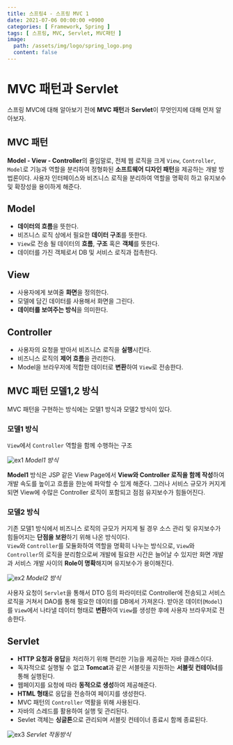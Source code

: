 ```yaml
---
title: 스프링4 - 스프링 MVC 1
date: 2021-07-06 00:00:00 +0900
categories: [ Framework, Spring ]
tags: [ 스프링, MVC, Servlet, MVC패턴 ]
image:
  path: /assets/img/logo/spring_logo.png
  content: false
---
```


# MVC 패턴과 Servlet

스프링 MVC에 대해 알아보기 전에 **MVC 패턴**과 **Servlet**이 무엇인지에 대해 먼저 알아보자.

## MVC 패턴

**Model - View - Controller**의 줄임말로, 전체 웹 로직을 크게 `View`, `Controller`, `Model`로 기능과 역할을 분리하여 정형화된 **소프트웨어 디자인 패턴**을 제공하는
개발 방법론이다.
사용자 인터페이스와 비즈니스 로직을 분리하여 역할을 명확히 하고 유지보수 및 확장성을 용이하게 해준다.

## Model

- **데이터의 흐름**을 뜻한다.
- 비즈니스 로직 상에서 필요한 **데이터 구조**를 뜻한다.
- `View`로 전송 될 데이터의 **흐름**, **구조** 혹은 **객체**를 뜻한다.
- 데이터를 가진 객체로서 DB 및 서비스 로직과 접촉한다.

## View

- 사용자에게 보여줄 **화면**을 정의한다.
- 모델에 담긴 데이터를 사용해서 화면을 그린다.
- **데이터를 보여주는 방식**을 의미한다.

## Controller

- 사용자의 요청을 받아서 비즈니스 로직을 **실행**시킨다.
- 비즈니스 로직의 **제어 흐름**을 관리한다.
- Model을 브라우저에 적합한 데이터로 **변환**하여 `View`로 전송한다.

## MVC 패턴 모델1,2 방식

MVC 패턴을 구현하는 방식에는 모델1 방식과 모델2 방식이 있다.

### 모델1 방식

`View`에서 `Controller` 역할을 함께 수행하는 구조

![ex1](https://img1.daumcdn.net/thumb/R1280x0/?scode=mtistory2&fname=https%3A%2F%2Fblog.kakaocdn.net%2Fdn%2Fuyw0q%2Fbtq8TSfNoRE%2FR5pbLqN3FohyzO9fZEfvBk%2Fimg.png)
_Model1 방식_

**Model1** 방식은 JSP 같은 View Page에서 **View와 Controller 로직을 함께 작성**하여 개발 속도를 높이고 흐름을 한눈에 파악할 수 있게 해준다.
그러나 서비스 규모가 커지게 되면 View에 수많은 Controller 로직이 포함되고 점점 유지보수가 힘들어진다.

### 모델2 방식

기존 모델1 방식에서 비즈니스 로직의 규모가 커지게 될 경우 소스 관리 및 유지보수가 힘들어지는 **단점을 보완**하기 위해 나온 방식이다.  
`View`와 `Controller`를 모듈화하여 역할을 명확히 나누는 방식으로, `View`와 `Controller`의 로직을 분리함으로써 개발에 필요한 시간은 늘어날 수 있지만 화면 개발과 서비스 개발 사이의
**Role이 명확**해지며 유지보수가 용이해진다.

![ex2](https://img1.daumcdn.net/thumb/R1280x0/?scode=mtistory2&fname=https%3A%2F%2Fblog.kakaocdn.net%2Fdn%2FbRNj8W%2Fbtq8YV3stuO%2FhTfVcbQhAdAgJmsxeyqbk1%2Fimg.png)
_Model2 방식_

사용자 요청이 `Servlet`을 통해서 DTO 등의 파라미터로 Controller에 전송되고 서비스 로직을 거쳐서 DAO를 통해 필요한 데이터를 DB에서 가져온다.
받아온 데이터(`Model`)를 `View`에서 나타낼 데이터 형태로 **변환**하여 `View`를 생성한 후에 사용자 브라우저로 전송한다.

## Servlet

- **HTTP 요청과 응답**을 처리하기 위해 편리한 기능을 제공하는 자바 클래스이다.
- 독자적으로 실행될 수 없고 **Tomcat**과 같은 서블릿을 지원하는 **서블릿 컨테이너**를 통해 실행된다.
- 웹페이지를 요청에 따라 **동적으로 생성**하여 제공해준다.
- **HTML 형태**로 응답을 전송하여 페이지를 생성한다.
- MVC 패턴의 `Controller` 역활을 위해 사용된다.
- 자바의 스레드를 활용하여 실행 및 관리된다.
- Sevlet 객체는 **싱글톤**으로 관리되며 서블릿 컨테이너 종료시 함께 종료된다.

![ex3](https://img1.daumcdn.net/thumb/R1280x0/?scode=mtistory2&fname=https%3A%2F%2Fblog.kakaocdn.net%2Fdn%2FcaQ1dg%2Fbtq8RsWJX14%2FLEfVwpojWINvH5pV4NLY91%2Fimg.png)
_Servlet 작동방식_
